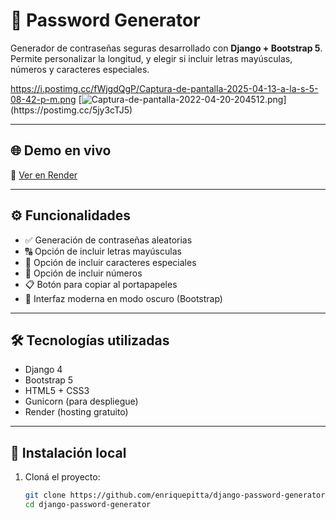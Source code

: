 # 🔐 Password Generator

Generador de contraseñas seguras desarrollado con **Django + Bootstrap 5**.  
Permite personalizar la longitud, y elegir si incluir letras mayúsculas, números y caracteres especiales.

https://i.postimg.cc/fWjgdQgP/Captura-de-pantalla-2025-04-13-a-la-s-5-08-42-p-m.png <!-- Opcional: poné aquí una captura del proyecto -->
[![Captura-de-pantalla-2022-04-20-204512.png]([https://i.postimg.cc/Xvx4y8St/Captura-de-pantalla-2022-04-20-204512.png](https://i.postimg.cc/fWjgdQgP/Captura-de-pantalla-2025-04-13-a-la-s-5-08-42-p-m.png))](https://postimg.cc/5jy3cTJ5)

---

## 🌐 Demo en vivo

🔗 [Ver en Render](https://django-password-generator-331q.onrender.com)

---

## ⚙️ Funcionalidades

- ✅ Generación de contraseñas aleatorias
- 🔠 Opción de incluir letras mayúsculas
- 🔣 Opción de incluir caracteres especiales
- 🔢 Opción de incluir números
- 📋 Botón para copiar al portapapeles
- 🌙 Interfaz moderna en modo oscuro (Bootstrap)

---

## 🛠️ Tecnologías utilizadas

- Django 4
- Bootstrap 5
- HTML5 + CSS3
- Gunicorn (para despliegue)
- Render (hosting gratuito)

---

## 🚀 Instalación local

1. Cloná el proyecto:
   ```bash
   git clone https://github.com/enriquepitta/django-password-generator.git
   cd django-password-generator
